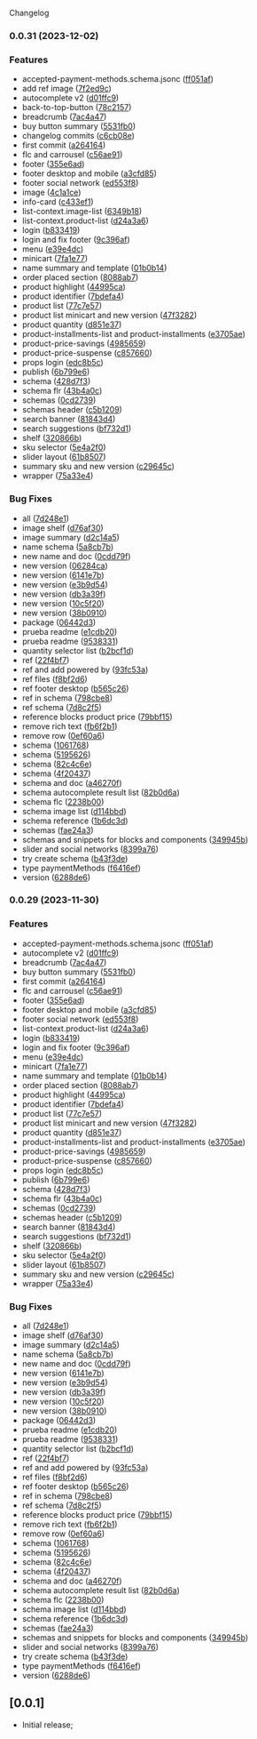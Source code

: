 Changelog
### 0.0.31 (2023-12-02)


### Features

* accepted-payment-methods.schema.jsonc ([ff051af](https://github.com/xGinDev/vtex-snippets/commit/ff051af09035bf05787b222ca45eea892e71e8ed))
* add ref image ([7f2ed9c](https://github.com/xGinDev/vtex-snippets/commit/7f2ed9c61b43e8d53451a1752b252c72ef720c86))
* autocomplete v2 ([d01ffc9](https://github.com/xGinDev/vtex-snippets/commit/d01ffc9a27e965ee8d3375d3108cf4063211d718))
* back-to-top-button ([78c2157](https://github.com/xGinDev/vtex-snippets/commit/78c2157eb987c8afed338215b92b47c677156582))
* breadcrumb ([7ac4a47](https://github.com/xGinDev/vtex-snippets/commit/7ac4a4784c52970dcb45ab4376eab039abdb429e))
* buy button summary ([5531fb0](https://github.com/xGinDev/vtex-snippets/commit/5531fb075fc5c0997fd00671c0aea12da238894e))
* changelog commits ([c6cb08e](https://github.com/xGinDev/vtex-snippets/commit/c6cb08e6098bd1059334f139b7406b3a08b7221e))
* first commit ([a264164](https://github.com/xGinDev/vtex-snippets/commit/a264164785049c1196152ada7bb7720ff90d14e0))
* flc and carrousel ([c56ae91](https://github.com/xGinDev/vtex-snippets/commit/c56ae9110131bbc83cc5388d55d1bed1725fced1))
* footer ([355e6ad](https://github.com/xGinDev/vtex-snippets/commit/355e6ad2d54f6cce851d4caaf4b08823b2d3be31))
* footer desktop and mobile ([a3cfd85](https://github.com/xGinDev/vtex-snippets/commit/a3cfd85db0c37c2f610e5184892159ae62834540))
* footer social network ([ed553f8](https://github.com/xGinDev/vtex-snippets/commit/ed553f80578ddf544fb021425a390227a50dc7ad))
* image ([4c1a1ce](https://github.com/xGinDev/vtex-snippets/commit/4c1a1cea503ae29583fa244e5b0295e1b1926c2d))
* info-card ([c433ef1](https://github.com/xGinDev/vtex-snippets/commit/c433ef1b9593bc939cceb236731fc5c4a0d3b3ff))
* list-context.image-list ([6349b18](https://github.com/xGinDev/vtex-snippets/commit/6349b18b8c42eee3e1eacd8e95ef4fba275fcb3f))
* list-context.product-list ([d24a3a6](https://github.com/xGinDev/vtex-snippets/commit/d24a3a618edd82e45bac3848025f37053b4c986b))
* login ([b833419](https://github.com/xGinDev/vtex-snippets/commit/b833419481384855d8000c93779e92a17770c0a2))
* login and fix footer ([9c396af](https://github.com/xGinDev/vtex-snippets/commit/9c396af3698f21e35ddeb84aa0bf5f05c1a50677))
* menu ([e39e4dc](https://github.com/xGinDev/vtex-snippets/commit/e39e4dcd81e69274078b6a483ce3d62bfb4f80fb))
* minicart ([7fa1e77](https://github.com/xGinDev/vtex-snippets/commit/7fa1e77fdafe6ab801851acb2ab109618dbeb70f))
* name summary and template ([01b0b14](https://github.com/xGinDev/vtex-snippets/commit/01b0b14f6ecf6db8541a8a67751410ed154fe590))
* order placed section ([8088ab7](https://github.com/xGinDev/vtex-snippets/commit/8088ab705d4dfaedb52d5404d530e5651de61d12))
* product highlight ([44995ca](https://github.com/xGinDev/vtex-snippets/commit/44995ca75f493f50b466a55b504e18f9217a630c))
* product identifier ([7bdefa4](https://github.com/xGinDev/vtex-snippets/commit/7bdefa4feadd43b633d026d7a47b4ed3d78bacdc))
* product list ([77c7e57](https://github.com/xGinDev/vtex-snippets/commit/77c7e571fe3efe393ab9ab503a86f2ff0147d5b2))
* product list minicart and new version ([47f3282](https://github.com/xGinDev/vtex-snippets/commit/47f3282b99837bb66b731302a626c7d8f47fe44b))
* product quantity ([d851e37](https://github.com/xGinDev/vtex-snippets/commit/d851e3795d15bd6881317bbd30e78cfd086e97c9))
* product-installments-list and product-installments ([e3705ae](https://github.com/xGinDev/vtex-snippets/commit/e3705ae66e80f857d885ed567159c32fc85e3526))
* product-price-savings ([4985659](https://github.com/xGinDev/vtex-snippets/commit/4985659f838ea67af319b1085975eedb4ce87055))
* product-price-suspense ([c857660](https://github.com/xGinDev/vtex-snippets/commit/c857660326ed775b03c156730fb9d33a8d59034f))
* props login ([edc8b5c](https://github.com/xGinDev/vtex-snippets/commit/edc8b5c8d5ef31fc54149db27a8cda8837eea41f))
* publish ([6b799e6](https://github.com/xGinDev/vtex-snippets/commit/6b799e65d1944ab5ed31ffd414de8f8b4c024b90))
* schema ([428d7f3](https://github.com/xGinDev/vtex-snippets/commit/428d7f309975f05acbc7c61d05fab120fc153eff))
* schema flr ([43b4a0c](https://github.com/xGinDev/vtex-snippets/commit/43b4a0cc5a5c99d814a88e75848e5761c70bfd7a))
* schemas ([0cd2739](https://github.com/xGinDev/vtex-snippets/commit/0cd2739f042f2726826051ce7ae676ca10d119c7))
* schemas header ([c5b1209](https://github.com/xGinDev/vtex-snippets/commit/c5b120981c7def23e6b705534687b4a2a2beea5d))
* search banner ([81843d4](https://github.com/xGinDev/vtex-snippets/commit/81843d483b3b5d143ecaab9c7b875b798e124423))
* search suggestions ([bf732d1](https://github.com/xGinDev/vtex-snippets/commit/bf732d1c2420869dc9a6f87d451c246c090f25c9))
* shelf ([320866b](https://github.com/xGinDev/vtex-snippets/commit/320866b0bfec73636cc2d57a1ba4eb56da7d7023))
* sku selector ([5e4a2f0](https://github.com/xGinDev/vtex-snippets/commit/5e4a2f0d518bd7d084fd9937a546f58e9370aa16))
* slider layout ([61b8507](https://github.com/xGinDev/vtex-snippets/commit/61b85070390fc8a48603bd4baa3b318f56ed7c3e))
* summary sku and new version ([c29645c](https://github.com/xGinDev/vtex-snippets/commit/c29645cc20e137a044efcac446f84b311de5c816))
* wrapper ([75a33e4](https://github.com/xGinDev/vtex-snippets/commit/75a33e42315deea364c610cc6ca32397b7482c79))


### Bug Fixes

* all ([7d248e1](https://github.com/xGinDev/vtex-snippets/commit/7d248e14f7e26f2223b2a2d1a27bdf76396a411e))
* image shelf ([d76af30](https://github.com/xGinDev/vtex-snippets/commit/d76af3063300854369c49ca2a402e331dd635895))
* image summary ([d2c14a5](https://github.com/xGinDev/vtex-snippets/commit/d2c14a5b6d8f9aeb1615d4c34e495fbe6ca1b98c))
* name schema ([5a8cb7b](https://github.com/xGinDev/vtex-snippets/commit/5a8cb7ba2f055ba70f748d1e800fd1d8bf54e976))
* new name and doc ([0cdd79f](https://github.com/xGinDev/vtex-snippets/commit/0cdd79f3eb6a132bf59fb691acce0097ad45e239))
* new version ([06284ca](https://github.com/xGinDev/vtex-snippets/commit/06284ca2e0ff39efde2922e909d8e045360e5e6e))
* new version ([6141e7b](https://github.com/xGinDev/vtex-snippets/commit/6141e7bd07ffbf1439c3c1fa7f7cfa898a50b001))
* new version ([e3b9d54](https://github.com/xGinDev/vtex-snippets/commit/e3b9d54b5fa041d267e1e7d2be68ee0a1ecf8203))
* new version ([db3a39f](https://github.com/xGinDev/vtex-snippets/commit/db3a39fc1e35b32b367f2dfa6e94cff4449aae11))
* new version ([10c5f20](https://github.com/xGinDev/vtex-snippets/commit/10c5f20db6651f91f34caf24ed63c0f96217d30a))
* new version ([38b0910](https://github.com/xGinDev/vtex-snippets/commit/38b09104efea3c02da1b9402d84456a0b3566fb4))
* package ([06442d3](https://github.com/xGinDev/vtex-snippets/commit/06442d345145a93bf93adbb337a0d5c91df29342))
* prueba readme ([e1cdb20](https://github.com/xGinDev/vtex-snippets/commit/e1cdb2094bf1c4714356ccf548918f2f87a0d9a3))
* prueba readme ([9538331](https://github.com/xGinDev/vtex-snippets/commit/95383317c0bb097fb46f86465bf9cc1c479e3007))
* quantity selector list ([b2bcf1d](https://github.com/xGinDev/vtex-snippets/commit/b2bcf1d2f2a6de16459520b4b4a01bfd41f488fa))
* ref ([22f4bf7](https://github.com/xGinDev/vtex-snippets/commit/22f4bf7ac4857bc5375ac452a76d883d27f2af27))
* ref and add powered by ([93fc53a](https://github.com/xGinDev/vtex-snippets/commit/93fc53aae8a7493d91c0fbcd6dfe1b5d8440928b))
* ref files ([f8bf2d6](https://github.com/xGinDev/vtex-snippets/commit/f8bf2d6361322c86e30b615bc25749757200000f))
* ref footer desktop ([b565c26](https://github.com/xGinDev/vtex-snippets/commit/b565c269aa46b99f132bf35b61158dc354812e44))
* ref in schema ([798cbe8](https://github.com/xGinDev/vtex-snippets/commit/798cbe8ea2aeaecc20df8f334d792cb8cb6c18f7))
* ref schema ([7d8c2f5](https://github.com/xGinDev/vtex-snippets/commit/7d8c2f5e44aeb7a2b03d401d3a83856c54395e9e))
* reference blocks product price ([79bbf15](https://github.com/xGinDev/vtex-snippets/commit/79bbf151d6631589b33add0bc4ceb68ace9bf85a))
* remove rich text ([fb6f2b1](https://github.com/xGinDev/vtex-snippets/commit/fb6f2b1fbc7d2fdf5765e7de922859c5ade87b6a))
* remove row ([0ef60a6](https://github.com/xGinDev/vtex-snippets/commit/0ef60a6511fd7f8ebecb2d45dc313634696d2251))
* schema ([1061768](https://github.com/xGinDev/vtex-snippets/commit/1061768bda4299cdfdc3c4b231ca9cfe02a9409a))
* schema ([5195626](https://github.com/xGinDev/vtex-snippets/commit/51956263f4077fa7778c364b205c523593e22153))
* schema ([82c4c6e](https://github.com/xGinDev/vtex-snippets/commit/82c4c6e221090d2d6807da464491f60a7b4cf45c))
* schema ([4f20437](https://github.com/xGinDev/vtex-snippets/commit/4f20437f819c5b63e6e0b04d09410c9745adeb40))
* schema and doc ([a46270f](https://github.com/xGinDev/vtex-snippets/commit/a46270f3109887ecbaf8819a3b098eb9866f3657))
* schema autocomplete result list ([82b0d6a](https://github.com/xGinDev/vtex-snippets/commit/82b0d6a0aa40250646294f670b10007d9eb41c60))
* schema flc ([2238b00](https://github.com/xGinDev/vtex-snippets/commit/2238b00d40aba9096aa4e92f47be3e245a465f67))
* schema image list ([d114bbd](https://github.com/xGinDev/vtex-snippets/commit/d114bbdad446e452bbd4936afab751e779cbccb2))
* schema reference ([1b6dc3d](https://github.com/xGinDev/vtex-snippets/commit/1b6dc3d1111be70f6161f6ef04ad44ba85379b3c))
* schemas ([fae24a3](https://github.com/xGinDev/vtex-snippets/commit/fae24a342628860a59012efe049b502c24b137c5))
* schemas and snippets for blocks and components ([349945b](https://github.com/xGinDev/vtex-snippets/commit/349945bfc623a0d5534fb2ef4df563a7d887b07b))
* slider and social networks ([8399a76](https://github.com/xGinDev/vtex-snippets/commit/8399a76465b676d3413d3b50163d280fbd1e0664))
* try create schema ([b43f3de](https://github.com/xGinDev/vtex-snippets/commit/b43f3de0d1f4e0d3c550fda949d2099d4556847a))
* type paymentMethods ([f6416ef](https://github.com/xGinDev/vtex-snippets/commit/f6416effad10134fbdb13175a315b659ca039eac))
* version ([6288de6](https://github.com/xGinDev/vtex-snippets/commit/6288de6ed7900912d00818ed5ea015838139ed58))

### 0.0.29 (2023-11-30)


### Features

* accepted-payment-methods.schema.jsonc ([ff051af](https://github.com/xGinDev/vtex-snippets/commit/ff051af09035bf05787b222ca45eea892e71e8ed))
* autocomplete v2 ([d01ffc9](https://github.com/xGinDev/vtex-snippets/commit/d01ffc9a27e965ee8d3375d3108cf4063211d718))
* breadcrumb ([7ac4a47](https://github.com/xGinDev/vtex-snippets/commit/7ac4a4784c52970dcb45ab4376eab039abdb429e))
* buy button summary ([5531fb0](https://github.com/xGinDev/vtex-snippets/commit/5531fb075fc5c0997fd00671c0aea12da238894e))
* first commit ([a264164](https://github.com/xGinDev/vtex-snippets/commit/a264164785049c1196152ada7bb7720ff90d14e0))
* flc and carrousel ([c56ae91](https://github.com/xGinDev/vtex-snippets/commit/c56ae9110131bbc83cc5388d55d1bed1725fced1))
* footer ([355e6ad](https://github.com/xGinDev/vtex-snippets/commit/355e6ad2d54f6cce851d4caaf4b08823b2d3be31))
* footer desktop and mobile ([a3cfd85](https://github.com/xGinDev/vtex-snippets/commit/a3cfd85db0c37c2f610e5184892159ae62834540))
* footer social network ([ed553f8](https://github.com/xGinDev/vtex-snippets/commit/ed553f80578ddf544fb021425a390227a50dc7ad))
* list-context.product-list ([d24a3a6](https://github.com/xGinDev/vtex-snippets/commit/d24a3a618edd82e45bac3848025f37053b4c986b))
* login ([b833419](https://github.com/xGinDev/vtex-snippets/commit/b833419481384855d8000c93779e92a17770c0a2))
* login and fix footer ([9c396af](https://github.com/xGinDev/vtex-snippets/commit/9c396af3698f21e35ddeb84aa0bf5f05c1a50677))
* menu ([e39e4dc](https://github.com/xGinDev/vtex-snippets/commit/e39e4dcd81e69274078b6a483ce3d62bfb4f80fb))
* minicart ([7fa1e77](https://github.com/xGinDev/vtex-snippets/commit/7fa1e77fdafe6ab801851acb2ab109618dbeb70f))
* name summary and template ([01b0b14](https://github.com/xGinDev/vtex-snippets/commit/01b0b14f6ecf6db8541a8a67751410ed154fe590))
* order placed section ([8088ab7](https://github.com/xGinDev/vtex-snippets/commit/8088ab705d4dfaedb52d5404d530e5651de61d12))
* product highlight ([44995ca](https://github.com/xGinDev/vtex-snippets/commit/44995ca75f493f50b466a55b504e18f9217a630c))
* product identifier ([7bdefa4](https://github.com/xGinDev/vtex-snippets/commit/7bdefa4feadd43b633d026d7a47b4ed3d78bacdc))
* product list ([77c7e57](https://github.com/xGinDev/vtex-snippets/commit/77c7e571fe3efe393ab9ab503a86f2ff0147d5b2))
* product list minicart and new version ([47f3282](https://github.com/xGinDev/vtex-snippets/commit/47f3282b99837bb66b731302a626c7d8f47fe44b))
* product quantity ([d851e37](https://github.com/xGinDev/vtex-snippets/commit/d851e3795d15bd6881317bbd30e78cfd086e97c9))
* product-installments-list and product-installments ([e3705ae](https://github.com/xGinDev/vtex-snippets/commit/e3705ae66e80f857d885ed567159c32fc85e3526))
* product-price-savings ([4985659](https://github.com/xGinDev/vtex-snippets/commit/4985659f838ea67af319b1085975eedb4ce87055))
* product-price-suspense ([c857660](https://github.com/xGinDev/vtex-snippets/commit/c857660326ed775b03c156730fb9d33a8d59034f))
* props login ([edc8b5c](https://github.com/xGinDev/vtex-snippets/commit/edc8b5c8d5ef31fc54149db27a8cda8837eea41f))
* publish ([6b799e6](https://github.com/xGinDev/vtex-snippets/commit/6b799e65d1944ab5ed31ffd414de8f8b4c024b90))
* schema ([428d7f3](https://github.com/xGinDev/vtex-snippets/commit/428d7f309975f05acbc7c61d05fab120fc153eff))
* schema flr ([43b4a0c](https://github.com/xGinDev/vtex-snippets/commit/43b4a0cc5a5c99d814a88e75848e5761c70bfd7a))
* schemas ([0cd2739](https://github.com/xGinDev/vtex-snippets/commit/0cd2739f042f2726826051ce7ae676ca10d119c7))
* schemas header ([c5b1209](https://github.com/xGinDev/vtex-snippets/commit/c5b120981c7def23e6b705534687b4a2a2beea5d))
* search banner ([81843d4](https://github.com/xGinDev/vtex-snippets/commit/81843d483b3b5d143ecaab9c7b875b798e124423))
* search suggestions ([bf732d1](https://github.com/xGinDev/vtex-snippets/commit/bf732d1c2420869dc9a6f87d451c246c090f25c9))
* shelf ([320866b](https://github.com/xGinDev/vtex-snippets/commit/320866b0bfec73636cc2d57a1ba4eb56da7d7023))
* sku selector ([5e4a2f0](https://github.com/xGinDev/vtex-snippets/commit/5e4a2f0d518bd7d084fd9937a546f58e9370aa16))
* slider layout ([61b8507](https://github.com/xGinDev/vtex-snippets/commit/61b85070390fc8a48603bd4baa3b318f56ed7c3e))
* summary sku and new version ([c29645c](https://github.com/xGinDev/vtex-snippets/commit/c29645cc20e137a044efcac446f84b311de5c816))
* wrapper ([75a33e4](https://github.com/xGinDev/vtex-snippets/commit/75a33e42315deea364c610cc6ca32397b7482c79))


### Bug Fixes

* all ([7d248e1](https://github.com/xGinDev/vtex-snippets/commit/7d248e14f7e26f2223b2a2d1a27bdf76396a411e))
* image shelf ([d76af30](https://github.com/xGinDev/vtex-snippets/commit/d76af3063300854369c49ca2a402e331dd635895))
* image summary ([d2c14a5](https://github.com/xGinDev/vtex-snippets/commit/d2c14a5b6d8f9aeb1615d4c34e495fbe6ca1b98c))
* name schema ([5a8cb7b](https://github.com/xGinDev/vtex-snippets/commit/5a8cb7ba2f055ba70f748d1e800fd1d8bf54e976))
* new name and doc ([0cdd79f](https://github.com/xGinDev/vtex-snippets/commit/0cdd79f3eb6a132bf59fb691acce0097ad45e239))
* new version ([6141e7b](https://github.com/xGinDev/vtex-snippets/commit/6141e7bd07ffbf1439c3c1fa7f7cfa898a50b001))
* new version ([e3b9d54](https://github.com/xGinDev/vtex-snippets/commit/e3b9d54b5fa041d267e1e7d2be68ee0a1ecf8203))
* new version ([db3a39f](https://github.com/xGinDev/vtex-snippets/commit/db3a39fc1e35b32b367f2dfa6e94cff4449aae11))
* new version ([10c5f20](https://github.com/xGinDev/vtex-snippets/commit/10c5f20db6651f91f34caf24ed63c0f96217d30a))
* new version ([38b0910](https://github.com/xGinDev/vtex-snippets/commit/38b09104efea3c02da1b9402d84456a0b3566fb4))
* package ([06442d3](https://github.com/xGinDev/vtex-snippets/commit/06442d345145a93bf93adbb337a0d5c91df29342))
* prueba readme ([e1cdb20](https://github.com/xGinDev/vtex-snippets/commit/e1cdb2094bf1c4714356ccf548918f2f87a0d9a3))
* prueba readme ([9538331](https://github.com/xGinDev/vtex-snippets/commit/95383317c0bb097fb46f86465bf9cc1c479e3007))
* quantity selector list ([b2bcf1d](https://github.com/xGinDev/vtex-snippets/commit/b2bcf1d2f2a6de16459520b4b4a01bfd41f488fa))
* ref ([22f4bf7](https://github.com/xGinDev/vtex-snippets/commit/22f4bf7ac4857bc5375ac452a76d883d27f2af27))
* ref and add powered by ([93fc53a](https://github.com/xGinDev/vtex-snippets/commit/93fc53aae8a7493d91c0fbcd6dfe1b5d8440928b))
* ref files ([f8bf2d6](https://github.com/xGinDev/vtex-snippets/commit/f8bf2d6361322c86e30b615bc25749757200000f))
* ref footer desktop ([b565c26](https://github.com/xGinDev/vtex-snippets/commit/b565c269aa46b99f132bf35b61158dc354812e44))
* ref in schema ([798cbe8](https://github.com/xGinDev/vtex-snippets/commit/798cbe8ea2aeaecc20df8f334d792cb8cb6c18f7))
* ref schema ([7d8c2f5](https://github.com/xGinDev/vtex-snippets/commit/7d8c2f5e44aeb7a2b03d401d3a83856c54395e9e))
* reference blocks product price ([79bbf15](https://github.com/xGinDev/vtex-snippets/commit/79bbf151d6631589b33add0bc4ceb68ace9bf85a))
* remove rich text ([fb6f2b1](https://github.com/xGinDev/vtex-snippets/commit/fb6f2b1fbc7d2fdf5765e7de922859c5ade87b6a))
* remove row ([0ef60a6](https://github.com/xGinDev/vtex-snippets/commit/0ef60a6511fd7f8ebecb2d45dc313634696d2251))
* schema ([1061768](https://github.com/xGinDev/vtex-snippets/commit/1061768bda4299cdfdc3c4b231ca9cfe02a9409a))
* schema ([5195626](https://github.com/xGinDev/vtex-snippets/commit/51956263f4077fa7778c364b205c523593e22153))
* schema ([82c4c6e](https://github.com/xGinDev/vtex-snippets/commit/82c4c6e221090d2d6807da464491f60a7b4cf45c))
* schema ([4f20437](https://github.com/xGinDev/vtex-snippets/commit/4f20437f819c5b63e6e0b04d09410c9745adeb40))
* schema and doc ([a46270f](https://github.com/xGinDev/vtex-snippets/commit/a46270f3109887ecbaf8819a3b098eb9866f3657))
* schema autocomplete result list ([82b0d6a](https://github.com/xGinDev/vtex-snippets/commit/82b0d6a0aa40250646294f670b10007d9eb41c60))
* schema flc ([2238b00](https://github.com/xGinDev/vtex-snippets/commit/2238b00d40aba9096aa4e92f47be3e245a465f67))
* schema image list ([d114bbd](https://github.com/xGinDev/vtex-snippets/commit/d114bbdad446e452bbd4936afab751e779cbccb2))
* schema reference ([1b6dc3d](https://github.com/xGinDev/vtex-snippets/commit/1b6dc3d1111be70f6161f6ef04ad44ba85379b3c))
* schemas ([fae24a3](https://github.com/xGinDev/vtex-snippets/commit/fae24a342628860a59012efe049b502c24b137c5))
* schemas and snippets for blocks and components ([349945b](https://github.com/xGinDev/vtex-snippets/commit/349945bfc623a0d5534fb2ef4df563a7d887b07b))
* slider and social networks ([8399a76](https://github.com/xGinDev/vtex-snippets/commit/8399a76465b676d3413d3b50163d280fbd1e0664))
* try create schema ([b43f3de](https://github.com/xGinDev/vtex-snippets/commit/b43f3de0d1f4e0d3c550fda949d2099d4556847a))
* type paymentMethods ([f6416ef](https://github.com/xGinDev/vtex-snippets/commit/f6416effad10134fbdb13175a315b659ca039eac))
* version ([6288de6](https://github.com/xGinDev/vtex-snippets/commit/6288de6ed7900912d00818ed5ea015838139ed58))

## [0.0.1]

- Initial release;

